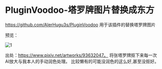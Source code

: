 # PluginVoodoo-塔罗牌图片替换成东方
https://github.com/AlerHugu3s/PluginVoodoo
用于该插件的替换塔罗牌图片

预览：


![1](https://user-images.githubusercontent.com/75010467/143873822-7aef1fd9-47e0-4cb7-94b0-0d73348f511f.jpg)



出处：https://www.pixiv.net/artworks/93632047。
将张塔罗牌抠下来每一次AI放大与我本人的手动润色处理。
比较懒有的可能没润色的这么好,甚至没抠好。
